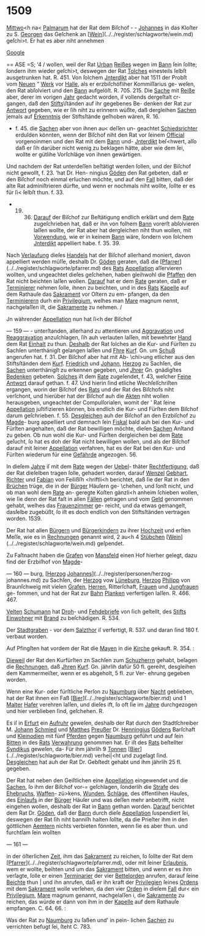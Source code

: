 # 1509

[Mittwo](../../register/worte/mittwo.md)<h na< [Palmarum](../../register/worte/palmarum.md) hat der Rat dem Biſchof - -
[Johannes](../../register/worte/johannes.md) in das Kloſter zu S. [Georgen](../../register/worte/georgen.md) das Geſchenk
an [[Wein](../../register/worte/wein.md)](../../register/schlagworte/wein.md) geſchi>t. Er hat es aber niht annehmen

[Google](../../register/worte/google.md)


== ASE =S; ‘4 /
wollen, weil der Rat [Urban](../../register/worte/urban.md) [Reißes](../../register/worte/reißes.md) wegen im [Bann](../../register/orte/bann.md) ſein
ſollte; ſondern ihm wieder geſchi>t, deswegen der Rat
[Tolches](../../register/worte/tolches.md) einesteils ſelbſt ausgetrunken hat. R. 451. Von
ſolchem [Jnterdikt](../../register/worte/jnterdikt.md) aber hat 1511 der Probſt vom [Neuen](../../register/worte/neuen.md)
“ [Werk](../../register/worte/werk.md) vor [Halle](../../register/worte/halle.md), als er erzbiſchöfliher Kommiſſarius ge-
weſen, den Rat abſolviert und den [Bann](../../register/orte/bann.md) aufgelöſt.
R. 705. 215. Die [Sache](../../register/worte/sache.md) mit [Reiße](../../register/worte/reiße.md) aber, derer im
vorigen [Jahr](../../register/worte/jahr.md) gedacht worden, iſ vollends dergeſtalt cr-
gangen, daß den [Stifts](../../register/worte/stifts.md)\ſtänden auf ihr gegebenes Be-
denken der Rat zur [Antwort](../../register/worte/antwort.md) gegeben, wie er ſih niht
zu erinnern wüßte, daß dergleihen [Sachen](../../register/worte/sachen.md) jemals auf
[Erkenntnis](../../register/worte/erkenntnis.md) der Stiftsſtände geſhoben wären, R. 16.
+ f. 45. die [Sachen](../../register/worte/sachen.md) aber von ihnen au< deſſen un-
geachtet [Schiedsrichter](../../register/worte/schiedsrichter.md) erdulden könnten, wenn der Biſchof
niht den Rat vor ſeinem [Official](../../register/worte/official.md) vorgenoinmen und den
Rat mit dem [Bann](../../register/orte/bann.md) und- [Jnterdikt](../../register/worte/jnterdikt.md) beſ<hwert, alſo daß er
ſih darüber nicht wenig zu beklagen hätte, aber wie dem
ſei, wollte er gütlihe Vorſchläge von ihnen gewärtigen.

Und nachdem der Rat unterdeſſen beſtätigt werden
ſollen, und der Biſchof nicht gewollt, f. 23. ‘hat Dr. Hen-
ningius [Göden](../../register/worte/göden.md) den Rat gebeten, daß er den Biſchof noch
einmal erſuchen möchte, und auf den [Fall](../../register/worte/fall.md) bitten, daß der
alte Rat adminiſtrieren dürfte, und wenn er nochmals
niht wollte, ſollte er es für ſi< ſelbſt thun. f. 33.
+ 19. 36. [Darauf](../../register/worte/darauf.md) der Biſchof zur Beſtätigung endlich
erklärt und dem [Rate](../../register/worte/rate.md) zugeſchrieben hat, daß er ihn von
folhem [Bann](../../register/orte/bann.md) vorerſt abſolvieren laſſen wollte, der Rat
aber hat dergleichen niht thun wollen, mit [Vorwendung](../../register/worte/vorwendung.md),
wie er in keinem [Bann](../../register/orte/bann.md) wäre, ſondern von ſolchem
[Jnterdikt](../../register/worte/jnterdikt.md) appelliert habe. f. 35. 39.

Nach [Verlaufung](../../register/worte/verlaufung.md) dieſes [Handels](../../register/worte/handels.md) hat der Biſchof
allerhand moniert, davon appelliert werden müſſe, deshalb
Dr. [Göden](../../register/worte/göden.md) geraten, daß die [[Pfarrer](../../register/worte/pfarrer.md)](../../register/schlagworte/pfarrer.md) des [Rats](../../register/worte/rats.md) [Appellation](../../register/worte/appellation.md)
aſſervieren wollten, und ungeachtet dieſes geſchehen, haben
gleihwohl die [Pfaffen](../../register/worte/pfaffen.md) den Rat nicht beichten laſſen wollen.
[Darauf](../../register/worte/darauf.md) hat er dem [Rate](../../register/worte/rate.md) geraten, daß er [Terminierer](../../register/worte/terminierer.md)
nehmen ſolle, ihnen zu beichten, und in des [Rats](../../register/worte/rats.md) [Kapelle](../../register/worte/kapelle.md)
auf dem Rathauſe das [Sakrament](../../register/worte/sakrament.md) vor Oſtern zu em-
pfangen, da den [Terminierern](../../register/worte/terminierern.md) durh ein [Privilegium](../../register/worte/privilegium.md),
welhes man [Mare](../../register/worte/mare.md) magnum nennt, nachgelaſſen iſt, die
[Sakramente](../../register/worte/sakramente.md) zu nehmen. /

Jn währender [Appellation](../../register/worte/appellation.md) nun hat ſi<h der Biſchof


— 159 — -
unterſtanden, allerhand zu attentieren und [Aggravation](../../register/worte/aggravation.md)
und [Reaggravation](../../register/worte/reaggravation.md) anzuſchlagen, ſih auh verlauten laſſen,
mit bewehrter [Hand](../../register/worte/hand.md) dem Rat [Einhalt](../../register/worte/einhalt.md) zu thun. [Deshalb](../../register/worte/deshalb.md)
der Rat ſolches an die Kur- und Fürſten zu Sachſen
unterthänigſt gelangen laſſen und [Fhre](../../register/worte/fhre.md) [Kurf](../../register/worte/kurf.md). Gn. um [Schuß](../../register/worte/schuß.md)
angerufen hat. f. 31. Der Biſchof aber hat mit Ab-
\chi>ung etlicher aus den Stiftsſtänden dem [Kurf](../../register/worte/kurf.md). [Friedrich](../../register/worte/friedrich.md)
und [Johann](../../register/worte/johann.md), [Herzog](../../register/worte/herzog.md) zu Sachſen, die [Sachen](../../register/worte/sachen.md) unterthänigſt
zu erkennen gegeben, und [Jhrer](../../register/worte/jhrer.md) Gn. gnädigſtes [Bedenken](../../register/worte/bedenken.md)
gebeten. [Solches](../../register/worte/solches.md) iſt dem [Rate](../../register/worte/rate.md) zugeſendet, f. 43, welcher
[Feine](../../register/worte/feine.md) [Antwort](../../register/worte/antwort.md) darauf gethan. f. 47. Und hierin ſind
etliche Wechſelſchriſten ergangen, worin der Biſchof des
[Rats](../../register/worte/rats.md) und der Rat des Biſchofs niht verſchont, und
hierüber hat der Biſchof auh die [Akten](../../register/worte/akten.md) niht wollen
herausgeben, ungeachtet der Compulſorialen, womit der '
Rat ſeine [Appellation](../../register/worte/appellation.md) juſtifizieren können, bis endlich die
Kur- und Fürſten dem Biſchof darum geſchrieben. f. 55.
[Desgleichen](../../register/worte/desgleichen.md) auh der Biſchof an den Erzbiſchof zu [Magde](../../register/worte/magde.md)-
burg appelliert und demnach ſein [Fiskal](../../register/worte/fiskal.md) bald auh bei
den Kur- und Fürſten angehalten, daß der Rat bewilligen
möchte, dieſen [Sachen](../../register/worte/sachen.md) Anſtand zu geben. Ob nun wohl
die Kur- und Fürſten dergleichen bei dem [Rate](../../register/worte/rate.md) geſucht,
ſo hat es doh der Rat nicht bewilligen wollen, und als
der Biſchof darauf mit ſeiner [Appellation](../../register/worte/appellation.md) verfahren,
hat es der Rat bei den Kur- und Fürſten wiederum für
eine [Gefährde](../../register/worte/gefährde.md) angezogen. 56.

In dieſem [Jahre](../../register/worte/jahre.md) iſ mit dem [Rate](../../register/worte/rate.md) wegen der [Uebel](../../register/worte/uebel.md)-
thäter [Rechtfertigung](../../register/worte/rechtfertigung.md), daß der Rat dieſelben tragen ſolle,
gehadert worden, darauf [Wenzel](../../register/worte/wenzel.md) [Gebhart](../../register/worte/gebhart.md), [Richter](../../register/worte/richter.md) und
[Fabian](../../register/worte/fabian.md) von Feilißſh \<hriftli<h berichtet, daß ſie der Rat
in den [Brüchen](../../register/worte/brüchen.md) trüge, die in der [Bürger](../../register/worte/bürger.md) Häuſern ge-
\chehen, und ſonſt nicht, und ob man wohl dem [Rate](../../register/worte/rate.md) an-
geregte Koſten gänzli<h anheim ſchieben wollen, wie ſie
denn der Rat faſt in allen [Fällen](../../register/worte/fällen.md) getragen und vom
[Geld](../../register/worte/geld.md) genommen gehabt, welhes das [Frauenzimmer](../../register/worte/frauenzimmer.md) ge-
reicht, und da etwas gemangelt, dasſelbe zugebüßt, ſo iſt es
doch endlich von den Stiftsſtänden vertragen worden. 1539.

Der Rat hat allen [Bürgern](../../register/worte/bürgern.md) und [Bürgerkindern](../../register/worte/bürgerkindern.md) zu
ihrer [Hochzeit](../../register/worte/hochzeit.md) und erſten Meſſe, wie es in [Rechnungen](../../register/orte/rechnungen.md)
genannt wird, 2 au<h 4 [Stübchen](../../register/worte/stübchen.md) [[Wein](../../register/worte/wein.md)](../../register/schlagworte/wein.md) geſpendet.

Zu Faſtnacht haben die [Grafen](../../register/worte/grafen.md) von [Mansfeld](../../register/orte/mansfeld.md) einen
Hof hierher gelegt, dazu find der Erzbiſhof von [Magde](../../register/worte/magde.md)-


— 160 —
burg, [[Herzog](../../register/worte/herzog.md) [Johannes](../../register/worte/johannes.md)](../../register/personen/herzog-johannes.md) zu Sachſen, der [Herzog](../../register/worte/herzog.md) vow
[Lüneburg](../../register/worte/lüneburg.md), [Herzog](../../register/worte/herzog.md) [Philipp](../../register/worte/philipp.md) von Braunſchweig mit vielen
[Grafen](../../register/worte/grafen.md), [Herren](../../register/worte/herren.md), Ritterſchaft, [Frauen](../../register/worte/frauen.md) und [Jungfrauen](../../register/worte/jungfrauen.md) ge-
fommen, und hat der Rat zur [Bahn](../../register/worte/bahn.md) [Planken](../../register/worte/planken.md) verfertigen
laſſen. R. 466. 467.

[Velten](../../register/worte/velten.md) [Schumann](../../register/worte/schumann.md) hat [Droh](../../register/worte/droh.md)- und [Fehdebriefe](../../register/worte/fehdebriefe.md) von ſich
geſtellt, des [Stifts](../../register/worte/stifts.md) [Einwohner](../../register/worte/einwohner.md) mit [Brand](../../register/worte/brand.md) zu beſchädigen.
R. 534.

Der [Stadtgraben](../../register/worte/stadtgraben.md) - vor dem [Salzthor](../../register/worte/salzthor.md) iſ verfertigt,
R. 537. und daran ſind 180 f. verbaut worden.

Auf Pfingſten hat vordem der Rat die [Mayen](../../register/worte/mayen.md) in die
[Kirche](../../register/worte/kirche.md) gekauft. R. 354. :

[Dieweil](../../register/worte/dieweil.md) der Rat den Kurfürſten zn Sachſen zum
[Schuzherrn](../../register/worte/schuzherrn.md) gehabt, beſagen die [Rechnungen](../../register/orte/rechnungen.md), daß [Jhren](../../register/worte/jhren.md)
[Kurf](../../register/worte/kurf.md). Gn. jährlih dafür 50 fl. gereiht, desgleihen dem
Kammermeiſter, wenn er es abgeholt, 5 fl. zur Ver-
ehrung gegeben worden.

Wenn eine Kur- oder fürſtliche Perſon zu [Naumburg](../../register/orte/naumburg.md)
über [Nacht](../../register/worte/nacht.md) geblieben, hat der Rat ihnen ein Faß [[Bier](../../register/worte/bier.md)](../../register/schlagworte/bier.md)
und 1 [Malter](../../register/worte/malter.md) [Hafer](../../register/worte/hafer.md) verehren laſſen, und dieſes ift, ſo
oft ſie im [Jahre](../../register/worte/jahre.md) durchgezogen und hier verblieben ſind,
geſchehen. R.

Es iſ in [Erfurt](../../register/orte/erfurt.md) ein [Aufruhr](../../register/worte/aufruhr.md) geweſen, deshalb der
Rat durch den Stadtſchreiber M. [Johann](../../register/worte/johann.md) [Schmied](../../register/worte/schmied.md) und
[Matthes](../../register/worte/matthes.md) [Preußer](../../register/worte/preußer.md) Dr. [Henningius](../../register/worte/henningius.md) [Gödens](../../register/worte/gödens.md) Barſchaft und
[Kleinodien](../../register/worte/kleinodien.md) mit fünf [Pferden](../../register/worte/pferden.md) gegen [Naumburg](../../register/orte/naumburg.md) geführt
und auf ſein [Bitten](../../register/worte/bitten.md) in des [Rats](../../register/worte/rats.md) [Verwahrung](../../register/worte/verwahrung.md) genommen
hat. Er iſt des [Rats](../../register/worte/rats.md) beſtellter [Syndikus](../../register/worte/syndikus.md) geweſen, da-
Für ihm jährlih 9 [Tonnen](../../register/worte/tonnen.md) [[Bier](../../register/worte/bier.md)](../../register/schlagworte/bier.md) verhei|<ht und zugeſagt
ſind. [Desgleichen](../../register/worte/desgleichen.md) hat auh der Rat Dr. Gebſtedt gehabt
und ihm jährlih 25 fl. gegeben.

Der Rat hat neben den Geiſtlichen eine [Appellation](../../register/worte/appellation.md)
eingewendet und die [Sachen](../../register/worte/sachen.md), ſo ihm der Biſchof vor-=
geſchlagen, ſonderlih die [Strafe](../../register/worte/strafe.md) des [Ehebruchs](../../register/worte/ehebruchs.md), [Waffen](../../register/worte/waffen.md)-
zü>kens, [Wunden](../../register/worte/wunden.md), [Schläge](../../register/worte/schläge.md), des öffentlihen Hauſes, des
[Einlaufs](../../register/worte/einlaufs.md) in der [Bürger](../../register/worte/bürger.md) Häuſer und was deſſen mehr
anbetrifft, nicht eingehen wollen, deshalb der Rat in [Bann](../../register/orte/bann.md)
gethan worden. [Darauf](../../register/worte/darauf.md) berichtet dem Rat Dr. [Göden](../../register/worte/göden.md),
daß der [Bann](../../register/orte/bann.md) durch dieſe [Appellation](../../register/worte/appellation.md) ſuspendiert ſei,
deswegen der Rat ſih niht banniſh halten ſollte, da die
Prieſter ihm in den göttlichen [Aemtern](../../register/worte/aemtern.md) nichts verbieten
fönnten, wenn ſie es aber thun. und furchtſam ſein wollten


— 161 —

in der öſterlichen [Zeit](../../register/worte/zeit.md), ihm das [Sakrament](../../register/worte/sakrament.md) zu reichen,
ſo ſollte der Rat dem [[Pfarrer](../../register/worte/pfarrer.md)](../../register/schlagworte/pfarrer.md), oder mit ſeiner [Erlaubnis](../../register/worte/erlaubnis.md),
wem er wollte, beihten und um das [Sakrament](../../register/worte/sakrament.md) bitten,
und wenn er es ihm verſagte, ſolle er einen [Terminarier](../../register/worte/terminarier.md)
der vier [Bettelorden](../../register/worte/bettelorden.md) anrufen, darauf ſeine [Beichte](../../register/worte/beichte.md) thun |
und ihn anrufen, daß er ihn kraft der [Privilegien](../../register/worte/privilegien.md) ſeines
[Ordens](../../register/worte/ordens.md) mit dem [Sakrament](../../register/worte/sakrament.md) wolle verſehen, da den vier
[Orden](../../register/worte/orden.md) in dieſem [Fall](../../register/worte/fall.md) dur< ein [Privilegium](../../register/worte/privilegium.md), [Mare](../../register/worte/mare.md)
magnum genannt, nachgelaſſen i, die [Sakramente](../../register/worte/sakramente.md) zu
reichen, das würde er dann von ihm in der [Kapelle](../../register/worte/kapelle.md) auf
dem Rathauſe empfangen. C. 64. 66. :

Was der Rat zu [Naumburg](../../register/orte/naumburg.md) zu ſaßen und' in pein-
lichen [Sachen](../../register/worte/sachen.md) zu verrichten befugt ſei, ſteht C. 783.
